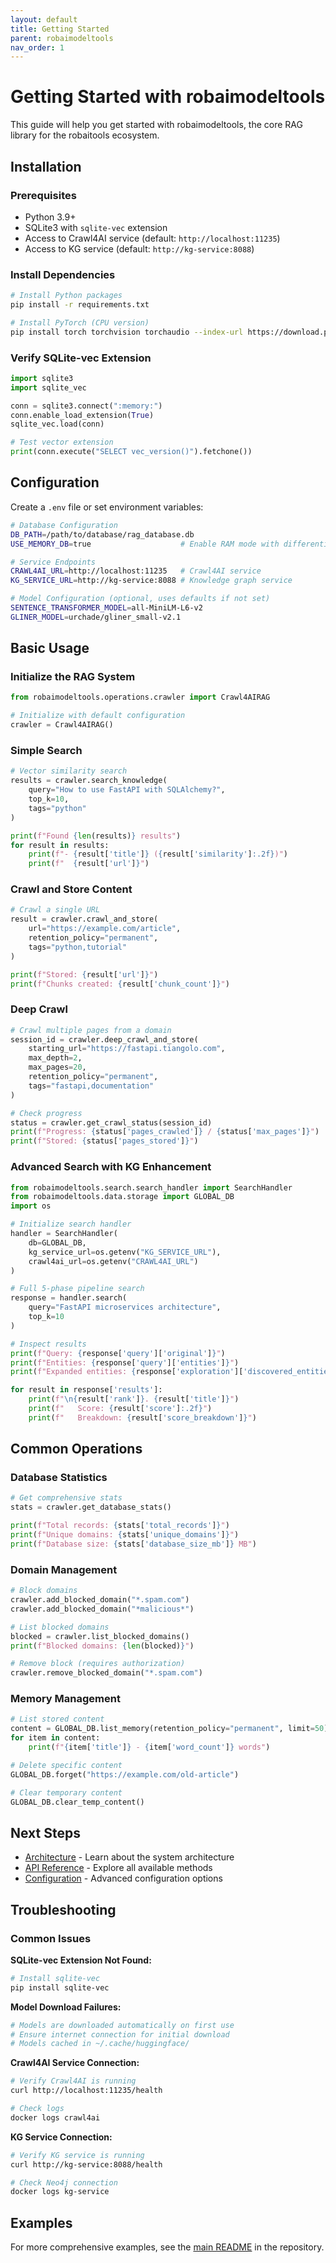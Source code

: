 ```yaml
---
layout: default
title: Getting Started
parent: robaimodeltools
nav_order: 1
---
```


# Getting Started with robaimodeltools

This guide will help you get started with robaimodeltools, the core RAG library for the robaitools ecosystem.

## Installation

### Prerequisites

- Python 3.9+
- SQLite3 with `sqlite-vec` extension
- Access to Crawl4AI service (default: `http://localhost:11235`)
- Access to KG service (default: `http://kg-service:8088`)

### Install Dependencies

```bash
# Install Python packages
pip install -r requirements.txt

# Install PyTorch (CPU version)
pip install torch torchvision torchaudio --index-url https://download.pytorch.org/whl/cpu
```

### Verify SQLite-vec Extension

```python
import sqlite3
import sqlite_vec

conn = sqlite3.connect(":memory:")
conn.enable_load_extension(True)
sqlite_vec.load(conn)

# Test vector extension
print(conn.execute("SELECT vec_version()").fetchone())
```

## Configuration

Create a `.env` file or set environment variables:

```bash
# Database Configuration
DB_PATH=/path/to/database/rag_database.db
USE_MEMORY_DB=true                    # Enable RAM mode with differential sync

# Service Endpoints
CRAWL4AI_URL=http://localhost:11235   # Crawl4AI service
KG_SERVICE_URL=http://kg-service:8088 # Knowledge graph service

# Model Configuration (optional, uses defaults if not set)
SENTENCE_TRANSFORMER_MODEL=all-MiniLM-L6-v2
GLINER_MODEL=urchade/gliner_small-v2.1
```

## Basic Usage

### Initialize the RAG System

```python
from robaimodeltools.operations.crawler import Crawl4AIRAG

# Initialize with default configuration
crawler = Crawl4AIRAG()
```

### Simple Search

```python
# Vector similarity search
results = crawler.search_knowledge(
    query="How to use FastAPI with SQLAlchemy?",
    top_k=10,
    tags="python"
)

print(f"Found {len(results)} results")
for result in results:
    print(f"- {result['title']} ({result['similarity']:.2f})")
    print(f"  {result['url']}")
```

### Crawl and Store Content

```python
# Crawl a single URL
result = crawler.crawl_and_store(
    url="https://example.com/article",
    retention_policy="permanent",
    tags="python,tutorial"
)

print(f"Stored: {result['url']}")
print(f"Chunks created: {result['chunk_count']}")
```

### Deep Crawl

```python
# Crawl multiple pages from a domain
session_id = crawler.deep_crawl_and_store(
    starting_url="https://fastapi.tiangolo.com",
    max_depth=2,
    max_pages=20,
    retention_policy="permanent",
    tags="fastapi,documentation"
)

# Check progress
status = crawler.get_crawl_status(session_id)
print(f"Progress: {status['pages_crawled']} / {status['max_pages']}")
print(f"Stored: {status['pages_stored']}")
```

### Advanced Search with KG Enhancement

```python
from robaimodeltools.search.search_handler import SearchHandler
from robaimodeltools.data.storage import GLOBAL_DB
import os

# Initialize search handler
handler = SearchHandler(
    db=GLOBAL_DB,
    kg_service_url=os.getenv("KG_SERVICE_URL"),
    crawl4ai_url=os.getenv("CRAWL4AI_URL")
)

# Full 5-phase pipeline search
response = handler.search(
    query="FastAPI microservices architecture",
    top_k=10
)

# Inspect results
print(f"Query: {response['query']['original']}")
print(f"Entities: {response['query']['entities']}")
print(f"Expanded entities: {response['exploration']['discovered_entities']}")

for result in response['results']:
    print(f"\n{result['rank']}. {result['title']}")
    print(f"   Score: {result['score']:.2f}")
    print(f"   Breakdown: {result['score_breakdown']}")
```

## Common Operations

### Database Statistics

```python
# Get comprehensive stats
stats = crawler.get_database_stats()

print(f"Total records: {stats['total_records']}")
print(f"Unique domains: {stats['unique_domains']}")
print(f"Database size: {stats['database_size_mb']} MB")
```

### Domain Management

```python
# Block domains
crawler.add_blocked_domain("*.spam.com")
crawler.add_blocked_domain("*malicious*")

# List blocked domains
blocked = crawler.list_blocked_domains()
print(f"Blocked domains: {len(blocked)}")

# Remove block (requires authorization)
crawler.remove_blocked_domain("*.spam.com")
```

### Memory Management

```python
# List stored content
content = GLOBAL_DB.list_memory(retention_policy="permanent", limit=50)
for item in content:
    print(f"{item['title']} - {item['word_count']} words")

# Delete specific content
GLOBAL_DB.forget("https://example.com/old-article")

# Clear temporary content
GLOBAL_DB.clear_temp_content()
```

## Next Steps

- [Architecture](architecture.html) - Learn about the system architecture
- [API Reference](api-reference.html) - Explore all available methods
- [Configuration](configuration.html) - Advanced configuration options

## Troubleshooting

### Common Issues

**SQLite-vec Extension Not Found:**
```bash
# Install sqlite-vec
pip install sqlite-vec
```

**Model Download Failures:**
```python
# Models are downloaded automatically on first use
# Ensure internet connection for initial download
# Models cached in ~/.cache/huggingface/
```

**Crawl4AI Service Connection:**
```bash
# Verify Crawl4AI is running
curl http://localhost:11235/health

# Check logs
docker logs crawl4ai
```

**KG Service Connection:**
```bash
# Verify KG service is running
curl http://kg-service:8088/health

# Check Neo4j connection
docker logs kg-service
```

## Examples

For more comprehensive examples, see the [main README](https://github.com/yourusername/robaitools/tree/main/robaimodeltools) in the repository.
